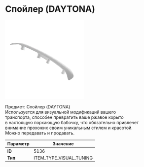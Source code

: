 # Спойлер (DAYTONA)

![Item Image](../img/5136.webp?raw=true)

Предмет: Спойлер (DAYTONA)<br>Используется для визуальной модификаций вашего<br>транспорта, способен превратить ваше ржавое корыто<br>в настоящую порхающую бабочку, что обязательно привлечет<br>внимание прохожих своим уникальным стилем и красотой.<br>Можно передавать и продавать.


| Параметр | Значение |
|----------|----------|
| **ID** | 5136 |
| **Тип** | ITEM_TYPE_VISUAL_TUNING |

